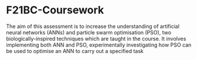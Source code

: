 # F21BC-Coursework
The aim of this assessment is to increase the understanding of artificial neural networks (ANNs)  and particle swarm optimisation (PSO), two biologically-inspired techniques which are taught in  the course. It involves implementing both ANN and PSO, experimentally investigating how PSO can  be used to optimise an ANN to carry out a specified task
